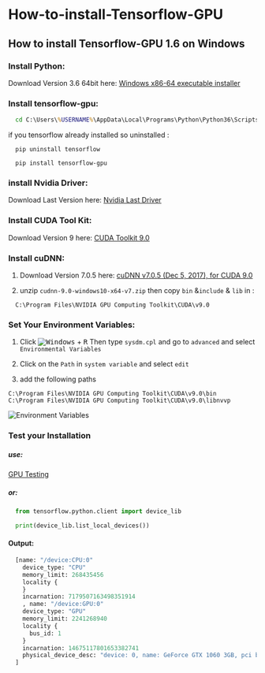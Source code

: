 # How-to-install-Tensorflow-GPU
## How to install Tensorflow-GPU 1.6 on Windows

### Install Python:

Download Version 3.6 64bit here: [Windows x86-64 executable installer](https://www.python.org/downloads/release/python-364/)

### Install tensorflow-gpu:

````cmd
  cd C:\Users\%USERNAME%\AppData\Local\Programs\Python\Python36\Scripts
````
if you  tensorflow already installed so uninstalled :
````shell
  pip uninstall tensorflow
````
````shell
  pip install tensorflow-gpu
````

### install Nvidia Driver:

Download Last Version here: [Nvidia Last Driver](http://www.nvidia.fr/Download/index.aspx?lang=fr)

### Install CUDA Tool Kit:

Download Version 9 here: [CUDA Toolkit 9.0](https://developer.nvidia.com/cuda-90-download-archive?target_os=Windows&target_arch=x86_64&target_version=10&target_type=exelocal)

### Install cuDNN:

1. Download Version 7.0.5 here: [cuDNN v7.0.5 (Dec 5, 2017), for CUDA 9.0](https://developer.nvidia.com/rdp/cudnn-download)

2. unzip `cudnn-9.0-windows10-x64-v7.zip` then copy `bin` &`include` & `lib` in : 

````shell
  C:\Program Files\NVIDIA GPU Computing Toolkit\CUDA\v9.0
````

### Set Your Environment Variables:

1. Click <kbd>![Windows](https://image.ibb.co/gPeijn/windows_button.png)</kbd> + <kbd>R</kbd>  Then type `sysdm.cpl` and go to `advanced` and select `Environmental Variables`   

2. Click on the `Path` in `system variable` and select `edit`      

3. add the following paths

  `C:\Program Files\NVIDIA GPU Computing Toolkit\CUDA\v9.0\bin`        
  `C:\Program Files\NVIDIA GPU Computing Toolkit\CUDA\v9.0\libnvvp`       
  
![Environment Variables](https://preview.ibb.co/cvagvS/Capture.png")

### Test your Installation

##### use:

[GPU Testing](gpu-testing.py)

##### or:

```python
  from tensorflow.python.client import device_lib

  print(device_lib.list_local_devices())
```
#### Output: 

```python
  [name: "/device:CPU:0"
    device_type: "CPU"
    memory_limit: 268435456
    locality {
    }
    incarnation: 7179507163498351914
    , name: "/device:GPU:0"
    device_type: "GPU"
    memory_limit: 2241268940
    locality {
      bus_id: 1
    }
    incarnation: 14675117801653382741
    physical_device_desc: "device: 0, name: GeForce GTX 1060 3GB, pci bus id: 0000:23:00.0, compute capability: 6.1"
  ]
```
